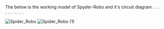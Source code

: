 The below is the working model of Spyder-Robo and it's circuit diagram
.
.
.
.
.
.
.
.
.
.
.

![Spider_Robo](https://github.com/user-attachments/assets/c2ac7023-eccb-41f8-a9a0-433b33f37182)
![Spider_Robo (1)](https://github.com/user-attachments/assets/cea165ab-9a51-4030-aced-b042cd82322f)
